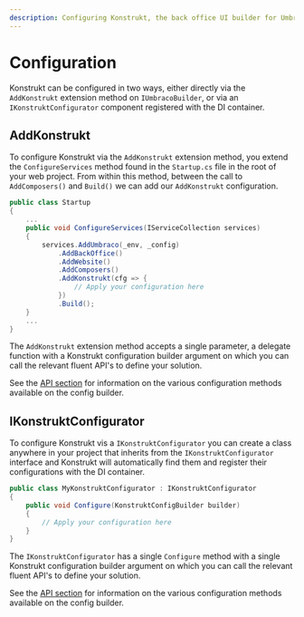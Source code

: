 ```yaml
---
description: Configuring Konstrukt, the back office UI builder for Umbraco.
---
```


# Configuration

Konstrukt can be configured in two ways, either directly via the `AddKonstrukt` extension method on `IUmbracoBuilder`, or via an `IKonstruktConfigurator` component registered with the DI container.

## AddKonstrukt

To configure Konstrukt via the `AddKonstrukt` extension method, you extend the `ConfigureServices` method found in the `Startup.cs` file in the root of your web project. From within this method, between the call to `AddComposers()` and `Build()` we can add our `AddKonstrukt` configuration.

```csharp
public class Startup
{
    ...
    public void ConfigureServices(IServiceCollection services)
    {
        services.AddUmbraco(_env, _config)
            .AddBackOffice()
            .AddWebsite()
            .AddComposers()
            .AddKonstrukt(cfg => {
                // Apply your configuration here
            })
            .Build();
    }
    ...
}

```

The `AddKonstrukt` extension method accepts a single parameter, a delegate function with a Konstrukt configuration builder argument on which you can call the relevant fluent API's to define your solution.

See the [API section](../api/conventions.md) for information on the various configuration methods available on the config builder.

## IKonstruktConfigurator

To configure Konstrukt vis a `IKonstruktConfigurator` you can create a class anywhere in your project that inherits from the `IKonstruktConfigurator` interface and Konstrukt will automatically find them and register their configurations with the DI container.

```csharp
public class MyKonstruktConfigurator : IKonstruktConfigurator
{
    public void Configure(KonstruktConfigBuilder builder)
    {
        // Apply your configuration here
    }
}
```

The `IKonstruktConfigurator` has a single `Configure` method with a single Konstrukt configuration builder argument on which you can call the relevant fluent API's to define your solution.

See the [API section](../api/conventions.md) for information on the various configuration methods available on the config builder.
